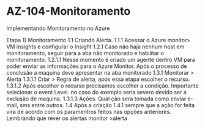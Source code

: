 # AZ-104-Monitoramento
 Implementando Monitoramento no Azure

Etapa 1) Monitoramento
 1.1 Criando Alerta. 
  1.1.1 Acessar o Azure monitor> VM insights e configurar o Insight
  1.2.1 Caso não haja nenhum host em monitoramento, seguir para a aba não monitorado e habilitar o monitoramento.
   1.2.1.1 Nesse momento é criado um agente dentro VM para poder enviar as informações para o Azure Monitor.
  Após o processo de conclusão a maquina deve apresentar na aba monitorado
  1.3.1 Monitorar > Alerta
   1.3.1.1 Criar > Regra de alerta, após essa etapa escolher o recurso.
   1.3.1.2 Após escolher o recurso precisamos escolher a condição. Importante selecionar o event Level. no caso do exemplo seria severo devido ser a exclusão de maquina.
   1.3.1.3 Ações. Qual ção sera tomada como enviar e-mail, sms entre outros.
  1.4 Após a criação
  1.4.1 sempre que a ação for feita vira de acordo com os paramentros feitos nas opções anteriores.
  Lembrando que rever os alertas monitor >alerta
  
